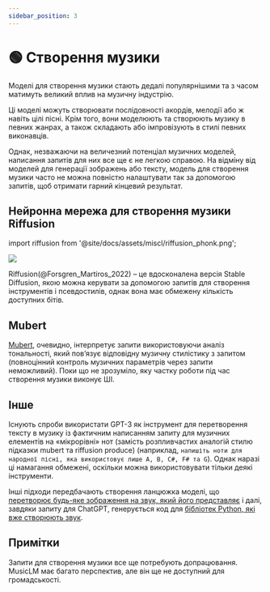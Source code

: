 ```yaml
---
sidebar_position: 3
---
```


# 🟢 Створення музики

Моделі для створення музики стають дедалі популярнішими та з часом матимуть великий вплив на музичну індустрію.

Ці моделі можуть створювати послідовності акордів, мелодії або ж навіть цілі пісні. Крім того, вони моделюють та створюють музику в певних жанрах, а також складають або імпровізують в стилі певних виконавців.

Однак, незважаючи на величезний потенціал музичних моделей, написання запитів для них все ще є не легкою справою. На відміну від моделей для генерації зображень або тексту, модель для створення музики часто не можна повністю налаштувати так за допомогою запитів, щоб отримати гарний кінцевий результат.

## Нейронна мережа для створення музики Riffusion
import riffusion from '@site/docs/assets/miscl/riffusion_phonk.png';

<div style={{textAlign: 'center'}}>
  <img src={riffusion} style={{width: "500px"}} />
</div>

Riffusion(@Forsgren_Martiros_2022) – це вдосконалена версія Stable Diffusion, якою можна керувати за допомогою запитів для створення інструментів і псевдостилів, однак вона має обмежену кількість доступних бітів.

## Mubert

[Mubert](https://mubert.com/), очевидно, інтерпретує запити використовуючи аналіз тональності, який пов’язує відповідну музичну стилістику з запитом (повноцінний контроль музичних параметрів через запити неможливий). Поки що не зрозуміло, яку частку роботи під час створення музики виконує ШІ.

## Інше

Існують спроби використати GPT-3 як інструмент для перетворення тексту в музику із фактичним написанням запиту для музичних елементів на «мікрорівні» нот (замість розпливчастих аналогій стилю підказки mubert та riffusion produce) (наприклад, `напишіть ноти для народної пісні, яка використовує лише A, B, C#, F# та G`). Однак наразі ці намагання обмежені, оскільки можна використовувати тільки деякі інструменти.

Інші підходи передбачають створення ланцюжка моделі, що [перетворює будь-яке зображення на звук, який його представляє](https://huggingface.co/spaces/fffiloni/img-to-music) і далі, завдяки запиту для ChatGPT, генерується код для [бібліотек Python, які вже створюють звук](https://twitter.com/teropa/status/1598713756074246145).

## Примітки

Запити для створення музики все ще потребують допрацювання. MusicLM має багато перспектив, але він ще не доступний для громадськості.
